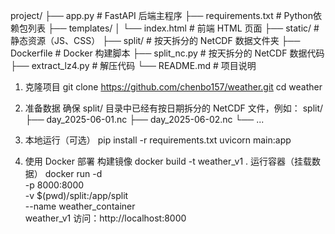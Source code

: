 project/
├── app.py                  # FastAPI 后端主程序
├── requirements.txt        # Python依赖包列表
├── templates/
│   └── index.html          # 前端 HTML 页面
├── static/                 # 静态资源（JS、CSS）
├── split/                  # 按天拆分的 NetCDF 数据文件夹
├── Dockerfile              # Docker 构建脚本
├── split_nc.py             # 按天拆分的 NetCDF 数据代码
├── extract_lz4.py          # 解压代码
└── README.md               # 项目说明


1. 克隆项目
git clone https://github.com/chenbo157/weather.git
cd weather

2. 准备数据
确保 split/ 目录中已经有按日期拆分的 NetCDF 文件，例如：
split/
├── day_2025-06-01.nc
├── day_2025-06-02.nc
└── ...

3. 本地运行（可选）
pip install -r requirements.txt
uvicorn main:app

4. 使用 Docker 部署
构建镜像 
docker build -t weather_v1 .
运行容器（挂载数据）
docker run -d \
  -p 8000:8000 \
  -v $(pwd)/split:/app/split \
  --name weather_container \
  weather_v1
访问：http://localhost:8000

